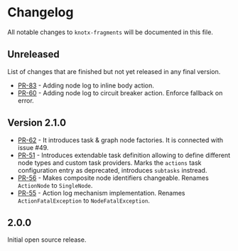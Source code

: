 # Changelog
All notable changes to `knotx-fragments` will be documented in this file.

## Unreleased
List of changes that are finished but not yet released in any final version.
- [PR-83](https://github.com/Knotx/knotx-fragments/pull/83) - Adding node log to inline body action.
- [PR-60](https://github.com/Knotx/knotx-fragments/pull/60) - Adding node log to circuit breaker action. Enforce fallback on error.

## Version 2.1.0
- [PR-62](https://github.com/Knotx/knotx-fragments/pull/62) - It introduces task & graph node factories. It is connected with issue #49.
- [PR-51](https://github.com/Knotx/knotx-fragments/pull/51) - Introduces extendable task definition allowing to define different node types and custom task providers. Marks the `actions` task configuration entry as deprecated, introduces `subtasks` instread.
- [PR-56](https://github.com/Knotx/knotx-fragments/pull/56) - Makes composite node identifiers changeable. Renames `ActionNode` to `SingleNode`. 
- [PR-55](https://github.com/Knotx/knotx-fragments/pull/55) - Action log mechanism implementation. Renames `ActionFatalException` to `NodeFatalException`.

## 2.0.0
Initial open source release.
